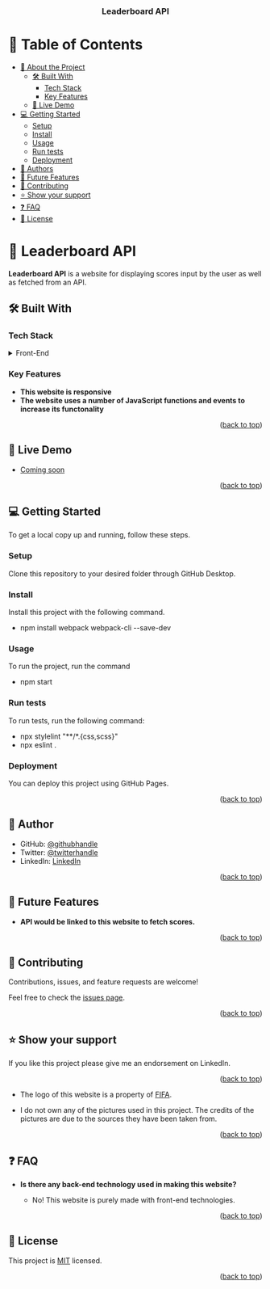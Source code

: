 <a name="readme-top"></a>

<div align="center">

  <h3><b>Leaderboard API</b></h3>

</div>

# 📗 Table of Contents

- [📖 About the Project](#about-project)
  - [🛠 Built With](#built-with)
    - [Tech Stack](#tech-stack)
    - [Key Features](#key-features)
  - [🚀 Live Demo](#live-demo)
- [💻 Getting Started](#getting-started)
  - [Setup](#setup)
  - [Install](#install)
  - [Usage](#usage)
  - [Run tests](#run-tests)
  - [Deployment](#triangular_flag_on_post-deployment)
- [👥 Authors](#authors)
- [🔭 Future Features](#future-features)
- [🤝 Contributing](#contributing)
- [⭐️ Show your support](#support)
- [❓ FAQ](#faq)
- [📝 License](#license)


# 📖 Leaderboard API <a name="about-project"></a>

**Leaderboard API** is a website for displaying scores input by the user as well as fetched from an API.

## 🛠 Built With <a name="built-with"></a>

### Tech Stack <a name="tech-stack"></a>

<details>
  <summary>Front-End</summary>
  <ul>
    <li><a href="https://html.com/">HTML</a></li>
  </ul>
  <ul>
    <li><a href="https://developer.mozilla.org/en-US/docs/Web/CSS">CSS</a></li>
  </ul>
  <ul>
    <li><a href="https://www.javascript.com/">JavaScript</a></li>
  </ul>
</details>


### Key Features <a name="key-features"></a>

- **This website is responsive**
- **The website uses a number of JavaScript functions and events to increase its functonality**

<p align="right">(<a href="#readme-top">back to top</a>)</p>

## 🚀 Live Demo <a name="live-demo"></a>

- [Coming soon]()

<p align="right">(<a href="#readme-top">back to top</a>)</p>

## 💻 Getting Started <a name="getting-started"></a>

To get a local copy up and running, follow these steps.

### Setup

Clone this repository to your desired folder through GitHub Desktop.

### Install

Install this project with the following command.
- npm install webpack webpack-cli --save-dev

### Usage

To run the project, run the command
- npm start

### Run tests

To run tests, run the following command:

- npx stylelint "**/*.{css,scss}"   
- npx eslint .

### Deployment

You can deploy this project using GitHub Pages.

<p align="right">(<a href="#readme-top">back to top</a>)</p>


## 👥 Author <a name="authors"></a>

- GitHub: [@githubhandle](https://github.com/sameedmohsin28/)
- Twitter: [@twitterhandle](https://twitter.com/SameedMohsin22)
- LinkedIn: [LinkedIn](https://www.linkedin.com/in/sameed-mohsin-538792180/)

<p align="right">(<a href="#readme-top">back to top</a>)</p>

## 🔭 Future Features <a name="future-features"></a>

- **API would be linked to this website to fetch scores.**

<p align="right">(<a href="#readme-top">back to top</a>)</p>

## 🤝 Contributing <a name="contributing"></a>

Contributions, issues, and feature requests are welcome!

Feel free to check the [issues page](https://github.com/sameedmohsin28/leaderboard-api/issues).

<p align="right">(<a href="#readme-top">back to top</a>)</p>

## ⭐️ Show your support <a name="support"></a>

If you like this project please give me an endorsement on LinkedIn.

<p align="right">(<a href="#readme-top">back to top</a>)</p>

- The logo of this website is a property of [FIFA](https://www.fifa.com/).

- I do not own any of the pictures used in this project. The credits of the pictures are due to the sources they have been taken from.

<p align="right">(<a href="#readme-top">back to top</a>)</p>

## ❓ FAQ <a name="faq"></a>

- **Is there any back-end technology used in making this website?**

  - No! This website is purely made with front-end technologies.
  
<p align="right">(<a href="#readme-top">back to top</a>)</p>

## 📝 License <a name="license"></a>

This project is [MIT](https://github.com/sameedmohsin28/leaderboard-api/blob/main/LICENSE) licensed.

<p align="right">(<a href="#readme-top">back to top</a>)</p>